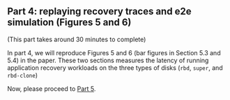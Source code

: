 ## Part 4: replaying recovery traces and e2e simulation (Figures 5 and 6)

(This part takes around 30 minutes to complete)

In part 4, we will reproduce Figures 5 and 6 (bar figures in Section 5.3 and 5.4) in the paper. These two sections measures the latency of running application recovery workloads on the three types of disks (`rbd`, `super`, and `rbd-clone`)

Now, please proceed to [Part 5](https://github.com/princeton-sns/specreds/blob/main/p5perfafter.md).
